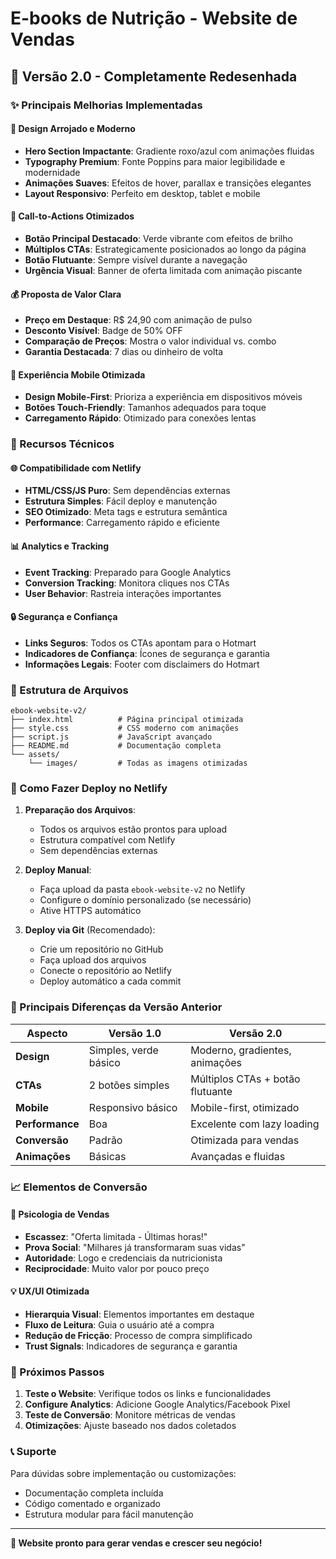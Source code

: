 # E-books de Nutrição - Website de Vendas

## 🚀 Versão 2.0 - Completamente Redesenhada

### ✨ Principais Melhorias Implementadas

#### 🎨 Design Arrojado e Moderno
- **Hero Section Impactante**: Gradiente roxo/azul com animações fluidas
- **Typography Premium**: Fonte Poppins para maior legibilidade e modernidade
- **Animações Suaves**: Efeitos de hover, parallax e transições elegantes
- **Layout Responsivo**: Perfeito em desktop, tablet e mobile

#### 🎯 Call-to-Actions Otimizados
- **Botão Principal Destacado**: Verde vibrante com efeitos de brilho
- **Múltiplos CTAs**: Estrategicamente posicionados ao longo da página
- **Botão Flutuante**: Sempre visível durante a navegação
- **Urgência Visual**: Banner de oferta limitada com animação piscante

#### 💰 Proposta de Valor Clara
- **Preço em Destaque**: R$ 24,90 com animação de pulso
- **Desconto Visível**: Badge de 50% OFF
- **Comparação de Preços**: Mostra o valor individual vs. combo
- **Garantia Destacada**: 7 dias ou dinheiro de volta

#### 📱 Experiência Mobile Otimizada
- **Design Mobile-First**: Prioriza a experiência em dispositivos móveis
- **Botões Touch-Friendly**: Tamanhos adequados para toque
- **Carregamento Rápido**: Otimizado para conexões lentas

### 🔧 Recursos Técnicos

#### 🌐 Compatibilidade com Netlify
- **HTML/CSS/JS Puro**: Sem dependências externas
- **Estrutura Simples**: Fácil deploy e manutenção
- **SEO Otimizado**: Meta tags e estrutura semântica
- **Performance**: Carregamento rápido e eficiente

#### 📊 Analytics e Tracking
- **Event Tracking**: Preparado para Google Analytics
- **Conversion Tracking**: Monitora cliques nos CTAs
- **User Behavior**: Rastreia interações importantes

#### 🔒 Segurança e Confiança
- **Links Seguros**: Todos os CTAs apontam para o Hotmart
- **Indicadores de Confiança**: Ícones de segurança e garantia
- **Informações Legais**: Footer com disclaimers do Hotmart

### 📁 Estrutura de Arquivos

```
ebook-website-v2/
├── index.html          # Página principal otimizada
├── style.css           # CSS moderno com animações
├── script.js           # JavaScript avançado
├── README.md           # Documentação completa
└── assets/
    └── images/         # Todas as imagens otimizadas
```

### 🚀 Como Fazer Deploy no Netlify

1. **Preparação dos Arquivos**:
   - Todos os arquivos estão prontos para upload
   - Estrutura compatível com Netlify
   - Sem dependências externas

2. **Deploy Manual**:
   - Faça upload da pasta `ebook-website-v2` no Netlify
   - Configure o domínio personalizado (se necessário)
   - Ative HTTPS automático

3. **Deploy via Git** (Recomendado):
   - Crie um repositório no GitHub
   - Faça upload dos arquivos
   - Conecte o repositório ao Netlify
   - Deploy automático a cada commit

### 🎯 Principais Diferenças da Versão Anterior

| Aspecto | Versão 1.0 | Versão 2.0 |
|---------|-------------|-------------|
| **Design** | Simples, verde básico | Moderno, gradientes, animações |
| **CTAs** | 2 botões simples | Múltiplos CTAs + botão flutuante |
| **Mobile** | Responsivo básico | Mobile-first, otimizado |
| **Performance** | Boa | Excelente com lazy loading |
| **Conversão** | Padrão | Otimizada para vendas |
| **Animações** | Básicas | Avançadas e fluidas |

### 📈 Elementos de Conversão

#### 🎯 Psicologia de Vendas
- **Escassez**: "Oferta limitada - Últimas horas!"
- **Prova Social**: "Milhares já transformaram suas vidas"
- **Autoridade**: Logo e credenciais da nutricionista
- **Reciprocidade**: Muito valor por pouco preço

#### 💡 UX/UI Otimizada
- **Hierarquia Visual**: Elementos importantes em destaque
- **Fluxo de Leitura**: Guia o usuário até a compra
- **Redução de Fricção**: Processo de compra simplificado
- **Trust Signals**: Indicadores de segurança e garantia

### 🔄 Próximos Passos

1. **Teste o Website**: Verifique todos os links e funcionalidades
2. **Configure Analytics**: Adicione Google Analytics/Facebook Pixel
3. **Teste de Conversão**: Monitore métricas de vendas
4. **Otimizações**: Ajuste baseado nos dados coletados

### 📞 Suporte

Para dúvidas sobre implementação ou customizações:
- Documentação completa incluída
- Código comentado e organizado
- Estrutura modular para fácil manutenção

---

**🎉 Website pronto para gerar vendas e crescer seu negócio!**

